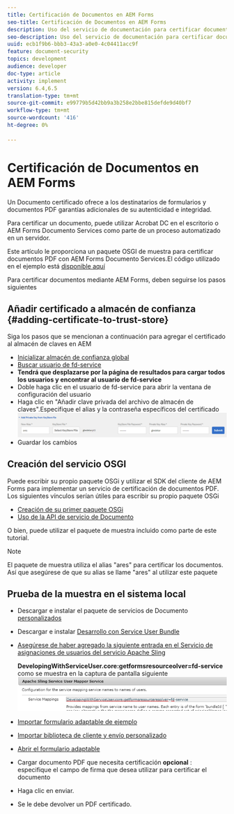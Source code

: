 ```yaml
---
title: Certificación de Documentos en AEM Forms
seo-title: Certificación de Documentos en AEM Forms
description: Uso del servicio de documentación para certificar documentos PDF en AEM Forms
seo-description: Uso del servicio de documentación para certificar documentos PDF en AEM Forms
uuid: ecb1f9b6-bbb3-43a3-a0e0-4c04411acc9f
feature: document-security
topics: development
audience: developer
doc-type: article
activity: implement
version: 6.4,6.5
translation-type: tm+mt
source-git-commit: e99779b5d42bb9a3b258e2bbe815defde9d40bf7
workflow-type: tm+mt
source-wordcount: '416'
ht-degree: 0%

---
```



# Certificación de Documentos en AEM Forms

Un Documento certificado ofrece a los destinatarios de formularios y documentos PDF garantías adicionales de su autenticidad e integridad.

Para certificar un documento, puede utilizar Acrobat DC en el escritorio o AEM Forms Documento Services como parte de un proceso automatizado en un servidor.

Este artículo le proporciona un paquete OSGI de muestra para certificar documentos PDF con AEM Forms Documento Services.El código utilizado en el ejemplo está [disponible aquí](https://helpx.adobe.com/experience-manager/6-4/forms/using/aem-document-services-programmatically.html)

Para certificar documentos mediante AEM Forms, deben seguirse los pasos siguientes

## Añadir certificado a almacén de confianza {#adding-certificate-to-trust-store}

Siga los pasos que se mencionan a continuación para agregar el certificado al almacén de claves en AEM

* [Inicializar almacén de confianza global](http://localhost:4502/libs/granite/security/content/truststore.html)
* [Buscar usuario de fd-service](http://localhost:4502/security/users.html)
* **Tendrá que desplazarse por la página de resultados para cargar todos los usuarios y encontrar al usuario de fd-service**
* Doble haga clic en el usuario de fd-service para abrir la ventana de configuración del usuario
* Haga clic en &quot;Añadir clave privada del archivo de almacén de claves&quot;.Especifique el alias y la contraseña específicos del certificado
   ![add-certificate](assets/adding-certificate-keystore.PNG)
* Guardar los cambios

## Creación del servicio OSGI

Puede escribir su propio paquete OSGi y utilizar el SDK del cliente de AEM Forms para implementar un servicio de certificación de documentos PDF. Los siguientes vínculos serían útiles para escribir su propio paquete OSGi

* [Creación de su primer paquete OSGi](https://helpx.adobe.com/experience-manager/using/maven_arch13.html)
* [Uso de la API de servicio de Documento](https://helpx.adobe.com/experience-manager/6-4/forms/using/aem-document-services-programmatically.html)

O bien, puede utilizar el paquete de muestra incluido como parte de este tutorial.
>[!NOTE]
El paquete de muestra utiliza el alias &quot;ares&quot; para certificar los documentos. Así que asegúrese de que su alias se llame &quot;ares&quot; al utilizar este paquete

## Prueba de la muestra en el sistema local

* Descargar e instalar el paquete de servicios de Documento [personalizados](/help/forms/assets/common-osgi-bundles/AEMFormsDocumentServices.core-1.0-SNAPSHOT.jar)
* Descargar e instalar [Desarrollo con Service User Bundle](/help/forms/assets/common-osgi-bundles/DevelopingWithServiceUser.jar)
* [Asegúrese de haber agregado la siguiente entrada en el Servicio de asignaciones de usuarios del servicio Apache Sling](http://localhost:4502/system/console/configMgr)

   **DevelopingWithServiceUser.core:getformsresourceolver=fd-service** como se muestra en la captura de pantalla siguiente
   ![User-Mapper](assets/user-mapper-service.PNG)
* [Importar formulario adaptable de ejemplo](assets/certify-pdf-af.zip)
* [Importar biblioteca de cliente y envío personalizado](assets/certify-document-assets.zip)
* [Abrir el formulario adaptable](http://localhost:4502/content/dam/formsanddocuments/certifypdf/jcr:content?wcmmode=disabled)
* Cargar documento PDF que necesita certificación
   **opcional** : especifique el campo de firma que desea utilizar para certificar el documento
* Haga clic en enviar.
* Se le debe devolver un PDF certificado.


